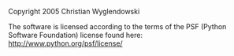 Copyright 2005 Christian Wyglendowski

The software is licensed according to the terms of the PSF (Python Software Foundation) license found here: http://www.python.org/psf/license/